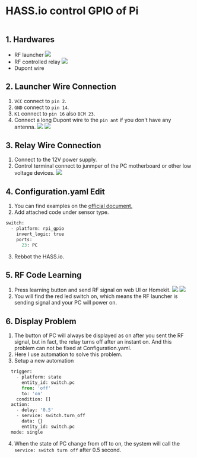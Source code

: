 # HASS.io control GPIO of Pi
  ![]()
## 1. Hardwares
  * RF launcher
  ![](https://github.com/Gry1995/Iot-Project/blob/master/HASS.io%20controll%20GPIO%20of%20Pi/IMG_3092.jpg)
  * RF controlled relay
  ![](https://github.com/Gry1995/Iot-Project/blob/master/HASS.io%20controll%20GPIO%20of%20Pi/IMG_3093.jpg)
  * Dupont wire
## 2. Launcher Wire Connection
  1. `VCC` connect to `pin 2`.
  2. `GND` connect to `pin 14`.
  3. `K1` connect to `pin 16` also `BCM 23`.
  4. Connect a long Dupont wire to the `pin ant` if you don't have any antenna.
  ![](https://github.com/Gry1995/Iot-Project/blob/master/HASS.io%20controll%20GPIO%20of%20Pi/IMG_3089.jpg)
  ![](https://github.com/Gry1995/Iot-Project/blob/master/HASS.io%20controll%20GPIO%20of%20Pi/IMG_3090.jpg)
## 3. Relay Wire Connection
  1. Connect to the 12V power supply.
  2. Control terminal connect to junmper of the PC motherboard or other low voltage devices.
  ![](https://github.com/Gry1995/Iot-Project/blob/master/HASS.io%20controll%20GPIO%20of%20Pi/IMG_3095.jpg)
## 4. Configuration.yaml Edit
  1. You can find examples on the [official document.](https://www.home-assistant.io/integrations/rpi_gpio/#switch)
  2. Add attached code under sensor type.
   ```python
   switch:
     - platform: rpi_gpio
       invert_logic: true
       ports:
         23: PC
   ```
  3. Rebbot the HASS.io.
## 5. RF Code Learning
  1. Press learning button and send RF signal on web UI or Homekit.
  ![](https://github.com/Gry1995/Iot-Project/blob/master/HASS.io%20controll%20GPIO%20of%20Pi/IMG_3091.PNG)
  ![](https://github.com/Gry1995/Iot-Project/blob/master/HASS.io%20controll%20GPIO%20of%20Pi/pc.PNG)
  2. You will find the red led switch on, which means the RF launcher is sending signal and your PC will power on.
## 6. Display Problem
  1. The button of PC will always be displayed as on after you sent the RF signal, but in fact, the relay turns off after an instant on. And this problem can not be fixed at Configuration.yaml.
  2. Here I use automation to solve this problem.
  3. Setup a new automation
  ```python
    trigger:
      - platform: state
        entity_id: switch.pc
        from: 'off'
        to: 'on'
      condition: []
    action:
      - delay: '0.5'
      - service: switch.turn_off
        data: {}
        entity_id: switch.pc
    mode: single
  ```
  4. When the state of PC change from off to on, the system will call the `service: switch turn off` after 0.5 second. 
      

